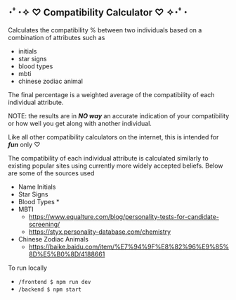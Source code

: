 ## ･ﾟ･✧ ♡ Compatibility Calculator ♡ ✧･ﾟ･
Calculates the compatibility % between two individuals based on a combination of attributes such as 
* initials
* star signs
* blood types
* mbti
* chinese zodiac animal

The final percentage is a weighted average of the compatibility of each individual attribute. 

NOTE: the results are in _**NO way**_ an accurate indication of your compatibility or how well you get along with another individual. 

Like all other compatibility calculators on the internet, this is intended for _**fun**_ only ♡

The compatibility of each individual attribute is calculated similarly to existing popular sites using currently more widely accepted beliefs.
Below are some of the sources used 
* Name Initials
* Star Signs
* Blood Types
  * 
* MBTI
  * https://www.equalture.com/blog/personality-tests-for-candidate-screening/
  * https://styx.personality-database.com/chemistry
* Chinese Zodiac Animals
  * https://baike.baidu.com/item/%E7%94%9F%E8%82%96%E9%85%8D%E5%B0%8D/4188661

To run locally
* `/frontend $ npm run dev`
* `/backend $ npm start`


